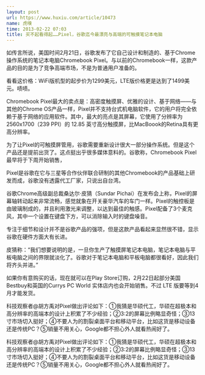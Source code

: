 ```yaml
---
layout: post
url: https://www.huxiu.com/article/10473
name: 虎嗅
time: 2013-02-22 07:03
title: 买不起看得起……Pixel，谷歌迄今最漂亮与高端的可触摸笔记本电脑
---
```

如传言所说，美国时间2月21日，谷歌发布了它自己设计和制造的、基于Chrome操作系统的笔记本电脑Chromebook Pixel。与以前的Chromebook一样，这款产品的目的是为了竞争高端市场，不是为普通用户准备的。

看看这价格：WiFi版机型的起步价为1299美元，LTE版价格更是达到了1499美元。啧啧。

Chromebook Pixel最大的卖点是：高密度触摸屏、优雅的设计、基于网络——与其他的Chrome OS产品一样，Pixel并不支持台式机电脑软件，它的用户将完全依赖于基于网络的应用软件。其中，最大的亮点是其屏幕，它使用了分辨率为 2560x1700（239 PPI）的 12.85 英寸高分触摸屏，比MacBoook的Retina具有更高分辨率。

为了让Pixel的可触摸屏管用，谷歌需要重新设计很大一部分操作系统。但是这个产品还是提前出货了。这点挺出乎很多媒体意料的。谷歌称，Chromebook Pixel最早将于下周开始销售，

Pixel是谷歌在它与三星等合作伙伴联合研制的其他Chromebook的产品基础上研发而成，谷歌没有透露代工厂家，只说出自台湾。

谷歌Chrome高级副总裁桑达尔·皮猜（Sundar Pichai）在发布会上称，Pixel的屏幕轴转动起来非常流畅，感觉就象在开关豪华汽车的车门一样。Pixel的触控板是由玻璃制成的，并且利用激光来调整，以达到最佳的触感。Pixel配备了3个麦克风，其中一个设置在键盘下方，可以消除输入时的键盘噪音。

专注于细节和设计并不是谷歌产品的强项，但是这款产品看起来显然很不错，显示谷歌在硬件方面大有长进。

皮猜称：“我们想要说明的是，一旦你生产了触摸屏笔记本电脑，笔记本电脑与平板电脑之间的界限就淡化了。谷歌对于笔记本电脑和平板电脑都很看好，因此我们将齐头并进。”

如果你有意购买的话，现在就可以在Play Store订购，2月22日起部分美国Bestbuy和英国的Currys PC World 实体店内也会开始销售。不过 LTE 版要等到4月才能发货。

科技观察者@胡方禹对Pixel做出评论如下：①我猜是华硕代工，华硕在超极本和高分辨率的高端本的设计上积累了不少经验；②3:2的屏幕比例略显奇怪；③13寸市场切入挺好；④不要人为的割裂桌面平台和移动平台，比如这货是移动设备还是传统PC？⑤销量不用关心，Google都不担心外人就看热闹好了。

科技观察者@胡方禹对Pixel做出评论如下：①我猜是华硕代工，华硕在超极本和高分辨率的高端本的设计上积累了不少经验；②3:2的屏幕比例略显奇怪；③13寸市场切入挺好；④不要人为的割裂桌面平台和移动平台，比如这货是移动设备还是传统PC？⑤销量不用关心，Google都不担心外人就看热闹好了。

